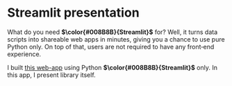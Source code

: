 # Streamlit presentation

What  do you need **$\color{#008B8B}{Streamlit}$** for? Well, it turns data scripts into shareable web apps in minutes, giving you a chance to use pure Python only. On top of that, users are not required to have any front‑end experience.
<br/>

I built [this web-app](https://apppresentation-fsmmzcx3kcvtuggxx5f4iw.streamlit.app/) using Python **$\color{#008B8B}{Streamlit}$** only. In this app, I present library itself.
